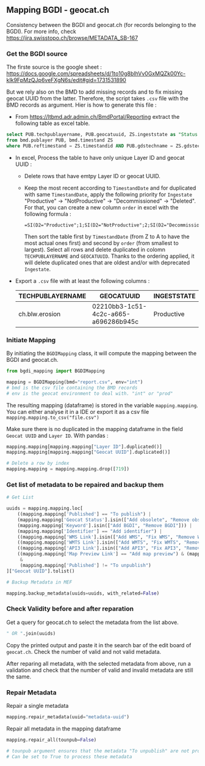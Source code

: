 ## Mapping BGDI - geocat.ch
Consistency between the BGDI and geocat.ch (for records belonging to the BGDI). For more info, check https://jira.swisstopo.ch/browse/METADATA_SB-167


### Get the BGDI source
The firste source is the google sheet : https://docs.google.com/spreadsheets/d/1to10g8bIhVv0GxMQZk00Yc-kIk9FpMzQJp6veFXgN6s/edit#gid=1731531890<br>

But we rely also on the BMD to add missing records and to fix missing geocat UUID from the latter.
Therefore, the script takes `.csv` file with the BMD records as argument. Hier is how to generate this file :
* From https://ltbmd.adr.admin.ch/BmdPortal/Reporting extract the following table as excel table.
```sql
select PUB.techpublayername, PUB.geocatuuid, ZS.ingeststate as "Status (ZS)", PUB.ingeststate as "INGESTSTATE", ZS.TimestandDate
from bmd.publayer PUB, bmd.timestand ZS
where PUB.reftimestand = ZS.timestandid AND PUB.gdstechname = ZS.gdstechname;  
```
* In excel, Process the table to have only unique Layer ID and geocat UUID : 
  * Delete rows that have emtpy Layer ID or geocat UUID. 
  * Keep the most recent according to `TimestandDate` and for duplicated with same `TimestandDate`, apply the following priority for `Ingestate` "Productive" -> "NotProductive" -> "Decommissioned" -> "Deleted". For that, you can create a new column `order` in excel with the following formula :
    
    ```
    =SI(D2="Productive";1;SI(D2="NotProductive";2;SI(D2="Decommissioned";3;4)))
    ```
    Then sort the table first by `TimestandDate` (from Z to A to have the most actual ones first) and second by `order` (from smallest to largest). Select all rows and delete duplicated in colomn `TECHPUBLAYERNAME` and `GEOCATUUID`. Thanks to the ordering applied, it will delete duplicated ones that are oldest and/or with deprecated `Ingestate`.
    
* Export a `.csv` file with at least the following columns :

  |TECHPUBLAYERNAME|GEOCATUUID|INGESTSTATE|
  |---|---|---|
  |ch.blw.erosion|02210bb3-1c51-4c2c-a665-a696286b945c|Productive|


### Initiate Mapping
By initiating the `BGDIMapping` class, it will compute the mapping between the BGDI and geocat.ch.
```python
from bgdi_mapping import BGDIMapping

mapping = BGDIMapping(bmd="report.csv", env="int")
# bmd is the csv file containing the BMD records
# env is the geocat environment to deal with. "int" or "prod"
```
The resulting mapping (dataframe) is stored in the variable `mapping.mapping`. You can either analyse it in a IDE or export it as a csv file `mapping.mapping.to_csv("file.csv")`

Make sure there is no duplicated in the mapping dataframe in the field `Geocat UUID` and `Layer ID`.
With pandas :
```python
mapping.mapping[mapping.mapping["Layer ID"].duplicated()]
mapping.mapping[mapping.mapping["Geocat UUID"].duplicated()]

# Delete a row by index
mapping.mapping = mapping.mapping.drop([719])
```

### Get list of metadata to be repaired and backup them
```python
# Get List

uuids = mapping.mapping.loc[
    ((mapping.mapping['Published'] == "To publish") | 
    (mapping.mapping['Geocat Status'].isin(["Add obsolete", "Remove obsolete"])) | 
    (mapping.mapping['Keyword'].isin(["Add BGDI", "Remove BGDI"])) | 
    (mapping.mapping['Identifier'] == "Add identifier") | 
    ((mapping.mapping['WMS Link'].isin(["Add WMS", "Fix WMS", "Remove WMS"])) & (mapping.mapping['Published'].isin(["To publish", "Published"]))) | 
    ((mapping.mapping['WMTS Link'].isin(["Add WMTS", "Fix WMTS", "Remove WMTS"])) & (mapping.mapping['Published'].isin(["To publish", "Published"])))| 
    ((mapping.mapping['API3 Link'].isin(["Add API3", "Fix API3", "Remove API3"])) & (mapping.mapping['Published'].isin(["To publish", "Published"])))| 
    ((mapping.mapping['Map Preview Link'] == "Add map preview") & (mapping.mapping['Published'].isin(["To publish", "Published"]))))
     & 
     (mapping.mapping['Published'] != "To unpublish")
]["Geocat UUID"].tolist()

# Backup Metadata in MEF

mapping.backup_metadata(uuids=uuids, with_related=False)
```

### Check Validity before and after reparation
Get a query for geocat.ch to select the metadata from the list above.
```python
" OR ".join(uuids)
```
Copy the printed output and paste it in the search bar of the edit board of `geocat.ch`. Check the number of valid and not valid metadata. 

After reparing all metadata, with the selected metadata from above, run a validation and check that the number of valid and invalid metadata are still the same.

### Repair Metadata
Repair a single metadata
```python
mapping.repair_metadata(uuid="metadata-uuid")
```
Repair all metadata in the mapping dataframe
```python
mapping.repair_all(tounpub=False)

# tounpub argument ensures that the metadata "To unpublish" are not processed by default.
# Can be set to True to process these metadata
```

